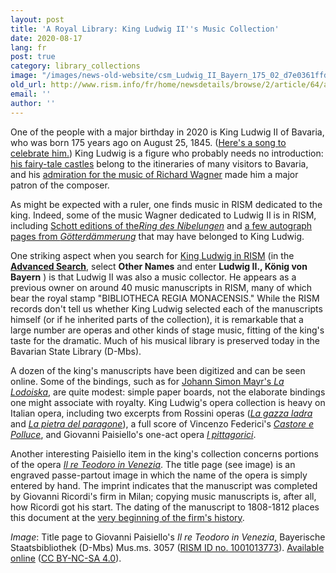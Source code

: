 ```yaml
---
layout: post
title: 'A Royal Library: King Ludwig II''s Music Collection'
date: 2020-08-17
lang: fr
post: true
category: library_collections
image: "/images/news-old-website/csm_Ludwig_II_Bayern_175_02_d7e0361ffd.jpg"
old_url: http://www.rism.info/fr/home/newsdetails/browse/2/article/64/a-royal-library-king-ludwig-iis-music-collection.html
email: ''
author: ''
---
```


One of the people with a major birthday in 2020 is King Ludwig II of Bavaria, who was born 175 years ago on August 25, 1845. ([Here's a song to celebrate him.](https://opac.rism.info/search?id=455037443&View=rism "Opens external link in new window")) King Ludwig is a figure who probably needs no introduction: [his fairy-tale castles](https://www.neuschwanstein.de/englisch/palace/index.htm "Opens external link in new window") belong to the itineraries of many visitors to Bavaria, and his [admiration for the music of Richard Wagner](https://www.neuschwanstein.de/englisch/ludwig/biography.htm "Opens external link in new window") made him a major patron of the composer.   
  
As might be expected with a ruler, one finds music in RISM dedicated to the king. Indeed, some of the music Wagner dedicated to Ludwig II is in RISM, including [Schott editions of the](https://opac.rism.info/search?View=rism&q=schott+wagner+ludwig+bayern "Opens external link in new window")_[Ring des Nibelungen](https://opac.rism.info/search?View=rism&q=schott+wagner+ludwig+bayern "Opens external link in new window")_ and [a few autograph pages from _Götterdämmerung_](https://opac.rism.info/search?id=1001024173&View=rism "Opens external link in new window") that may have belonged to King Ludwig.   
  
One striking aspect when you search for [King Ludwig in RISM](https://opac.rism.info/search?View=rism&q=Ludwig+II+k%C3%B6nig+bayern "Opens external link in new window") (in the [**Advanced Search**](https://opac.rism.info/advanced-search), select **Other Names** and enter **Ludwig II., König von Bayern** ) is that Ludwig II was also a music collector. He appears as a previous owner on around 40 music manuscripts in RISM, many of which bear the royal stamp "BIBLIOTHECA REGIA MONACENSIS." While the RISM records don't tell us whether King Ludwig selected each of the manuscripts himself (or if he inherited parts of the collection), it is remarkable that a large number are operas and other kinds of stage music, fitting of the king's taste for the dramatic. Much of his musical library is preserved today in the Bavarian State Library (D-Mbs).   
  
A dozen of the king's manuscripts have been digitized and can be seen online. Some of the bindings, such as for [Johann Simon Mayr's _La Lodoiska_](https://opac.rism.info/search?id=1001011794&View=rism "Opens external link in new window"), are quite modest: simple paper boards, not the elaborate bindings one might associate with royalty. King Ludwig's opera collection is heavy on Italian opera, including two excerpts from Rossini operas ([_La gazza ladra_](https://opac.rism.info/search?id=450066609&View=rism) and [_La pietra del paragone_](https://opac.rism.info/search?id=450066608&View=rism)), a full score of Vincenzo Federici's [_Castore e Polluce_](https://opac.rism.info/search?id=1001011466&View=rism "Opens external link in new window"), and Giovanni Paisiello's one-act opera [_I pittagorici_](https://opac.rism.info/search?id=450066601&View=rism "Opens external link in new window").   
  
Another interesting Paisiello item in the king's collection concerns portions of the opera [_Il re Teodoro in Venezia_](https://opac.rism.info/search?id=1001013773&View=rism "Opens external link in new window"). The title page (see image) is an engraved passe-partout image in which the name of the opera is simply entered by hand. The imprint indicates that the manuscript was completed by Giovanni Ricordi's firm in Milan; copying music manuscripts is, after all, how Ricordi got his start. The dating of the manuscript to 1808-1812 places this document at the [very beginning of the firm's history](https://www.archivioricordi.com/en/features/the-founder#/ "Opens external link in new window").   
  
  
_Image_: Title page to Giovanni Paisiello's _Il re Teodoro in Venezia_, Bayerische Staatsbibliothek (D-Mbs) Mus.ms. 3057 ([RISM ID no. 1001013773](https://opac.rism.info/search?id=1001013773&View=rism "Opens external link in new window")). [Available online](http://daten.digitale-sammlungen.de/~db/0011/bsb00115522/images "Opens external link in new window") ([CC BY-NC-SA 4.0](https://creativecommons.org/licenses/by-nc-sa/4.0/deed.en "Opens external link in new window")).

&nbsp;

&nbsp;

